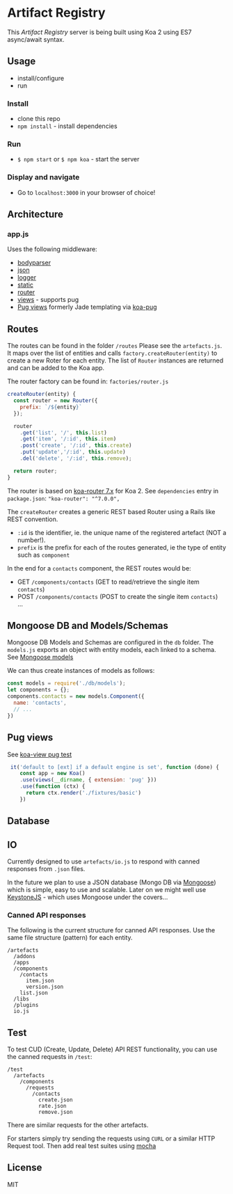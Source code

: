 # Artifact Registry

This *Artifact Registry* server is being built using Koa 2 using ES7 async/await syntax.

## Usage
- install/configure
- run

### Install

- clone this repo
- `npm install` - install dependencies 

### Run

- `$ npm start` or `$ npm koa` - start the server

### Display and navigate

- Go to `localhost:3000` in your browser of choice!

## Architecture  

### app.js

Uses the following middleware:
- [bodyparser](https://www.npmjs.com/package/koa-bodyparser)
- [json](https://www.npmjs.com/package/koa-json)
- [logger](https://www.npmjs.com/package/koa-logger)
- [static](https://www.npmjs.com/package/koa-static)
- [router](https://www.npmjs.com/package/koa-router)
- [views](https://github.com/queckezz/koa-views) - supports pug
- [Pug views](https://www.npmjs.com/package/pug) formerly Jade templating via [koa-pug](https://github.com/chrisyip/koa-pug)

## Routes

The routes can be found in the folder `/routes`
Please see the `artefacts.js`. It maps over the list of entities and calls `factory.createRouter(entity)` to 
create a new Roter for each entity. The list of `Router` instances are returned and can 
be added to the Koa app.

The router factory can be found in: `factories/router.js`

```js
createRouter(entity) {
  const router = new Router({
    prefix: `/${entity}`
  });

  router
    .get('list', '/', this.list)
    .get('item', '/:id', this.item)
    .post('create', '/:id', this.create)
    .put('update','/:id', this.update)
    .del('delete', '/:id', this.remove);

  return router;
}
```

The router is based on [koa-router 7.x](https://www.npmjs.com/package/koa-router) for Koa 2.
See `dependencies` entry in `package.json`: `"koa-router": "^7.0.0",`

The `createRouter` creates a generic REST based Router using a Rails like REST convention.
- `:id` is the identifier, ie. the unique name of the registered artefact (NOT a number!).
- `prefix` is the prefix for each of the routes generated, ie the type of entity such as `component`

In the end for a `contacts` component, the REST routes would be:
- GET `/components/contacts` (GET to read/retrieve the single item `contacts`)
- POST `/components/contacts` (POST to create the single item `contacts`)  
...

## Mongoose DB and Models/Schemas

Mongoose DB Models and Schemas are configured in the `db` folder. 
The `models.js` exports an object with entity models, each linked to a schema.
See [Mongoose models](http://mongoosejs.com/docs/models.html)

We can thus create instances of models as follows:

```js
const models = require('./db/models');
let components = {};
components.contacts = new models.Component({
  name: 'contacts', 
  // ...
})
```

## Pug views

See [koa-view pug test](https://github.com/queckezz/koa-views/blob/master/test/index.js)

```js
 it('default to [ext] if a default engine is set', function (done) {
    const app = new Koa()
    .use(views(__dirname, { extension: 'pug' }))
    .use(function (ctx) {
      return ctx.render('./fixtures/basic')
    })
```    

## Database


## IO

Currently designed to use `artefacts/io.js` to respond with canned responses from `.json` files.

In the future we plan to use a JSON database (Mongo DB via [Mongoose](http://mongoosejs.com/docs/)) which is simple, easy to use and scalable.
Later on we might well use [KeystoneJS](http://keystonejs.com/) - which uses Mongoose under the covers...

### Canned API responses

The following is the current structure for canned API responses. 
Use the same file structure (pattern) for each entity.

```
/artefacts
  /addons
  /apps
  /components
    /contacts
      item.json
      version.json
    list.json
  /libs
  /plugins
  io.js
```

## Test

To test CUD (Create, Update, Delete) API REST functionality, you can use the canned requests in `/test`:

```
/test
  /artefacts
    /components
      /requests
        /contacts
          create.json
          rate.json
          remove.json
```

There are  similar requests for the other artefacts. 

For starters simply try sending the requests using `CURL` or a similar HTTP Request tool. 
Then add real test suites using [mocha](https://mochajs.org)

## License

MIT